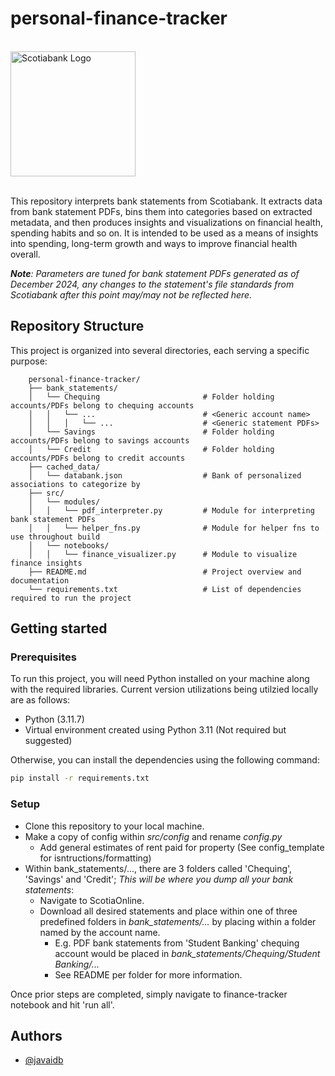# personal-finance-tracker
</br>
<img src="https://github.com/user-attachments/assets/b9d234cc-f426-4833-b7fd-93ae682f0176" alt="Scotiabank Logo" width="200">

</br>This repository interprets bank statements from Scotiabank. It extracts data from bank statement PDFs, bins them into categories based on extracted metadata, and then produces insights and visualizations on financial health, spending habits and so on. It is intended to be used as a means of insights into spending, long-term growth and ways to improve financial health overall.


***Note**: Parameters are tuned for bank statement PDFs generated as of December 2024, any changes to the statement's file standards from Scotiabank after this point may/may not be reflected here.*

## Repository Structure

This project is organized into several directories, each serving a specific purpose:
```
    personal-finance-tracker/
    ├── bank_statements/                   
    │   └── Chequing                       # Folder holding accounts/PDFs belong to chequing accounts
    │   │   └── ...                        # <Generic account name>
    │   │   │   └── ...                    # <Generic statement PDFs>
    │   └── Savings                        # Folder holding accounts/PDFs belong to savings accounts
    │   └── Credit                         # Folder holding accounts/PDFs belong to credit accounts
    ├── cached_data/                       
    │   └── databank.json                  # Bank of personalized associations to categorize by
    ├── src/                               
    │   └── modules/                       
    │   │   └── pdf_interpreter.py         # Module for interpreting bank statement PDFs
    │   │   └── helper_fns.py              # Module for helper fns to use throughout build
    │   └── notebooks/                     
    │   │   └── finance_visualizer.py      # Module to visualize finance insights
    ├── README.md                          # Project overview and documentation
    └── requirements.txt                   # List of dependencies required to run the project
```

## Getting started

### Prerequisites
To run this project, you will need Python installed on your machine along with the required libraries. Current version utilizations being utilzied locally are as follows:
- Python (3.11.7)
- Virtual environment created using Python 3.11 (Not required but suggested)

Otherwise, you can install the dependencies using the following command:

```bash
pip install -r requirements.txt
```

### Setup
- Clone this repository to your local machine.
- Make a copy of config within *src/config* and rename *config.py*
    - Add general estimates of rent paid for property (See config_template for isntructions/formatting)
- Within bank_statements/..., there are 3 folders called 'Chequing', 'Savings' and 'Credit'; *This will be where you dump all your bank statements*:
    - Navigate to ScotiaOnline.
    - Download all desired statements and place within one of three predefined folders in _bank_statements/..._ by placing within a folder named by the account name.
        - E.g. PDF bank statements from 'Student Banking' chequing account would be placed in *bank_statements/Chequing/Student Banking/...*
        - See README per folder for more information.

Once prior steps are completed, simply navigate to finance-tracker notebook and hit 'run all'.

## Authors

- [@javaidb](https://www.github.com/javaidb)
